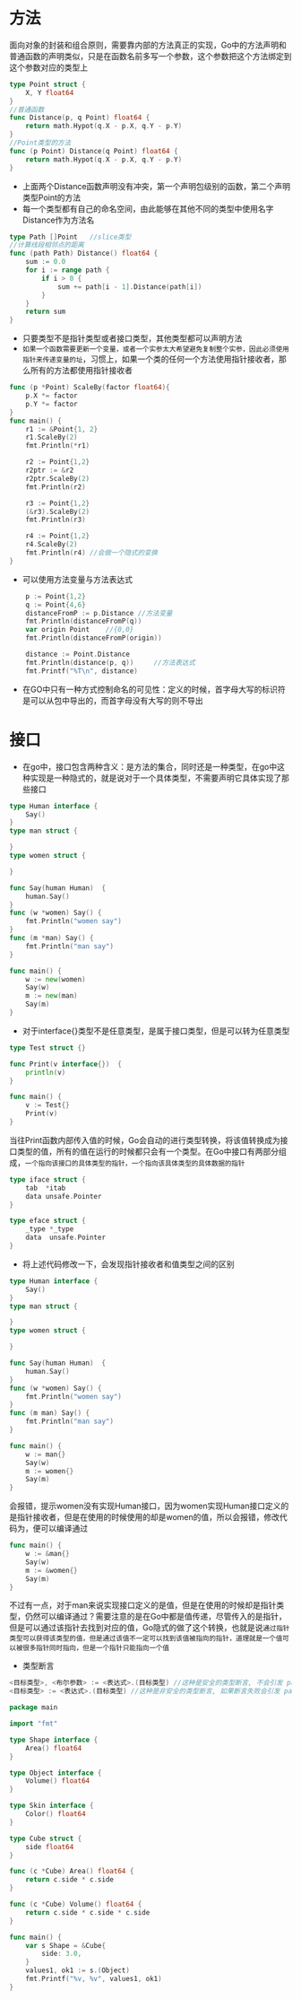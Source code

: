 # 方法

面向对象的封装和组合原则，需要靠内部的方法真正的实现，Go中的方法声明和普通函数的声明类似，只是在函数名前多写一个参数，这个参数把这个方法绑定到这个参数对应的类型上

```go
type Point struct {
	X, Y float64
}
//普通函数
func Distance(p, q Point) float64 {
	return math.Hypot(q.X - p.X, q.Y - p.Y)
}
//Point类型的方法
func (p Point) Distance(q Point) float64 {
	return math.Hypot(q.X - p.X, q.Y - p.Y)
}
```

- 上面两个Distance函数声明没有冲突，第一个声明包级别的函数，第二个声明类型Point的方法
- 每一个类型都有自己的命名空间，由此能够在其他不同的类型中使用名字Distance作为方法名

```go
type Path []Point	//slice类型
//计算线段相邻点的距离
func (path Path) Distance() float64 {
	sum := 0.0
	for i := range path {
		if i > 0 {
			sum += path[i - 1].Distance(path[i])
		}
	}
	return sum
}
```

- 只要类型不是指针类型或者接口类型，其他类型都可以声明方法
- `如果一个函数需要更新一个变量，或者一个实参太大希望避免复制整个实参，因此必须使用指针来传递变量的址`，习惯上，如果一个类的任何一个方法使用指针接收者，那么所有的方法都使用指针接收者

```go
func (p *Point) ScaleBy(factor float64){
	p.X *= factor
	p.Y *= factor
}
func main() {
	r1 := &Point{1, 2}
	r1.ScaleBy(2)
	fmt.Println(*r1)

	r2 := Point{1,2}
	r2ptr := &r2
	r2ptr.ScaleBy(2)
	fmt.Println(r2)

	r3 := Point{1,2}
	(&r3).ScaleBy(2)
	fmt.Println(r3)

	r4 := Point{1,2}
	r4.ScaleBy(2)
	fmt.Println(r4)	//会做一个隐式的变换
}
```

- 可以使用方法变量与方法表达式

```go
	p := Point{1,2}
	q := Point{4,6}
	distanceFromP := p.Distance	//方法变量
	fmt.Println(distanceFromP(q))
	var origin Point 	//{0,0}
	fmt.Println(distanceFromP(origin))

	distance := Point.Distance
	fmt.Println(distance(p, q))		//方法表达式
	fmt.Printf("%T\n", distance)
```

- 在GO中只有一种方式控制命名的可见性：定义的时候，首字母大写的标识符是可以从包中导出的，而首字母没有大写的则不导出

# 接口

- 在go中，接口包含两种含义：是方法的集合，同时还是一种类型，在go中这种实现是一种隐式的，就是说对于一个具体类型，不需要声明它具体实现了那些接口

```go
type Human interface {
	Say()
}
type man struct {

}
type women struct {

}

func Say(human Human)  {
	human.Say()
}
func (w *women) Say() {
	fmt.Println("women say")
}
func (m *man) Say() {
	fmt.Println("man say")
}

func main() {
	w := new(women)
	Say(w)
	m := new(man)
	Say(m)
}
```

- 对于interface{}类型不是任意类型，是属于接口类型，但是可以转为任意类型

```go
type Test struct {}

func Print(v interface{})  {
	println(v)
}

func main() {
	v := Test{}
	Print(v)
}
```

当往Print函数内部传入值的时候，Go会自动的进行类型转换，将该值转换成为接口类型的值，所有的值在运行的时候都只会有一个类型。在Go中接口有两部分组成，`一个指向该接口的具体类型的指针，一个指向该具体类型的具体数据的指针`

```go
type iface struct {
    tab  *itab
    data unsafe.Pointer
}

type eface struct {
    _type *_type
    data  unsafe.Pointer
}
```

- 将上述代码修改一下，会发现指针接收者和值类型之间的区别

```go
type Human interface {
	Say()
}
type man struct {

}
type women struct {

}

func Say(human Human)  {
	human.Say()
}
func (w *women) Say() {
	fmt.Println("women say")
}
func (m man) Say() {
	fmt.Println("man say")
}

func main() {
	w := man{}
	Say(w)
	m := women{}
	Say(m)
}
```

会报错，提示women没有实现Human接口，因为women实现Human接口定义的是指针接收者，但是在使用的时候使用的却是women的值，所以会报错，修改代码为，便可以编译通过

```go
func main() {
	w := &man{}
	Say(w)
	m := &women{}
	Say(m)
}
```

 不过有一点，对于man来说实现接口定义的是值，但是在使用的时候却是指针类型，仍然可以编译通过？需要注意的是在Go中都是值传递，尽管传入的是指针，但是可以通过该指针去找到对应的值，Go隐式的做了这个转换，也就是说`通过指针类型可以获得该类型的值，但是通过该值不一定可以找到该值被指向的指针，道理就是一个值可以被很多指针同时指向，但是一个指针只能指向一个值`



- 类型断言

```go
<目标类型>, <布尔参数> := <表达式>.(目标类型) //这种是安全的类型断言, 不会引发 panic.
<目标类型> := <表达式>.(目标类型) //这种是非安全的类型断言, 如果断言失败会引发 panic.
```

```go
package main

import "fmt"

type Shape interface {
	Area() float64
}

type Object interface {
	Volume() float64
}

type Skin interface {
	Color() float64
}

type Cube struct {
	side float64
}

func (c *Cube) Area() float64 {
	return c.side * c.side
}

func (c *Cube) Volume() float64 {
	return c.side * c.side * c.side
}

func main() {
	var s Shape = &Cube{
		side: 3.0,
	}
	values1, ok1 := s.(Object)
	fmt.Printf("%v, %v", values1, ok1)
}
```

